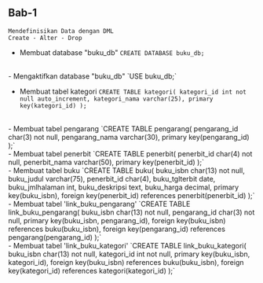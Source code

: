 ## Bab-1
    Mendefinisikan Data dengan DML
    Create - Alter - Drop


- Membuat database "buku_db"
`CREATE DATABASE buku_db;`
<br>
- Mengaktifkan database "buku_db"
`USE buku_db;`
<br>

- Membuat tabel kategori
`CREATE TABLE kategori(
kategori_id int not null auto_increment,
kategori_nama varchar(25),
primary key(kategori_id)
);`
<br>
- Membuat tabel pengarang
`CREATE TABLE pengarang(
pengarang_id char(3) not null,
pengarang_nama varchar(30),
primary key(pengarang_id)
);`
<br>
- Membuat tabel penerbit
`CREATE TABLE penerbit(
penerbit_id char(4) not null,
penerbit_nama varchar(50),
primary key(penerbit_id)
);`
<br>
- Membuat tabel buku
`CREATE TABLE buku(
buku_isbn char(13) not null,
buku_judul varchar(75),
penerbit_id char(4),
buku_tglterbit date,
buku_jmlhalaman int,
buku_deskripsi text,
buku_harga decimal,
primary key(buku_isbn),
foreign key(penerbit_id)
	references penerbit(penerbit_id)
);`
<br>
- Membuat tabel 'link_buku_pengarang'
`CREATE TABLE link_buku_pengarang(
buku_isbn char(13) not null,
pengarang_id char(3) not null,
primary key(buku_isbn, pengarang_id),
foreign key(buku_isbn)
	references buku(buku_isbn),
foreign key(pengarang_id)
	references pengarang(pengarang_id)
);`
<br>
- Membuat tabel 'link_buku_kategori'
`CREATE TABLE link_buku_kategori(
buku_isbn char(13) not null,
kategori_id int not null,
primary key(buku_isbn, kategori_id),
foreign key(buku_isbn)
	references buku(buku_isbn),
foreign key(kategori_id)
	references kategori(kategori_id)
);`